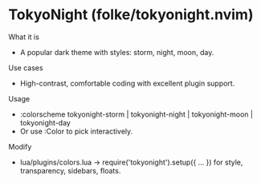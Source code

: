 # TokyoNight (folke/tokyonight.nvim)

What it is
- A popular dark theme with styles: storm, night, moon, day.

Use cases
- High-contrast, comfortable coding with excellent plugin support.

Usage
- :colorscheme tokyonight-storm | tokyonight-night | tokyonight-moon | tokyonight-day
- Or use :Color to pick interactively.

Modify
- lua/plugins/colors.lua → require('tokyonight').setup({ ... }) for style, transparency, sidebars, floats.